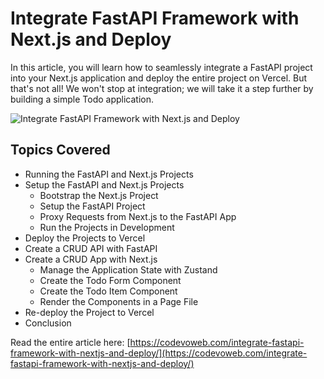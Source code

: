 # Integrate FastAPI Framework with Next.js and Deploy

In this article, you will learn how to seamlessly integrate a FastAPI project into your Next.js application and deploy the entire project on Vercel. But that's not all! We won't stop at integration; we will take it a step further by building a simple Todo application.

![Integrate FastAPI Framework with Next.js and Deploy](https://codevoweb.com/wp-content/uploads/2023/06/Integrate-FastAPI-Framework-with-Next.js-and-Deploy.webp)

## Topics Covered

- Running the FastAPI and Next.js Projects
- Setup the FastAPI and Next.js Projects
    - Bootstrap the Next.js Project
    - Setup the FastAPI Project
    - Proxy Requests from Next.js to the FastAPI App
    - Run the Projects in Development
- Deploy the Projects to Vercel
- Create a CRUD API with FastAPI
- Create a CRUD App with Next.js
    - Manage the Application State with Zustand
    - Create the Todo Form Component
    - Create the Todo Item Component
    - Render the Components in a Page File
- Re-deploy the Project to Vercel
- Conclusion

Read the entire article here: [https://codevoweb.com/integrate-fastapi-framework-with-nextjs-and-deploy/](https://codevoweb.com/integrate-fastapi-framework-with-nextjs-and-deploy/)
